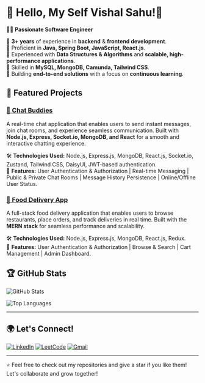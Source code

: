 # 👋 Hello, My Self Vishal Sahu!🚀

👨‍💻 **Passionate Software Engineer**

🔹 **3+ years** of experience in **backend** & **frontend development**.  
🔹 Proficient in **Java, Spring Boot, JavaScript, React.js**.  
🔹 Experienced with **Data Structures & Algorithms** and **scalable, high-performance applications**.  
🔹 Skilled in **MySQL, MongoDB, Camunda, Tailwind CSS**.  
🔹 Building **end-to-end solutions** with a focus on **continuous learning**.  


## 📌 Featured Projects

### [💬 Chat Buddies](https://github.com/VishalSahu18/ChatBuddies)
 
A real-time chat application that enables users to send instant messages, join chat rooms, and experience seamless communication. Built with **Node.js, Express, Socket.io, MongoDB, and React** for a smooth and interactive chatting experience.

🛠 **Technologies Used:** Node.js, Express.js, MongoDB, React.js, Socket.io, Zustand, Tailwind CSS, DaisyUI, JWT-based authentication.  
🚀 **Features:** User Authentication & Authorization | Real-time Messaging | Public & Private Chat Rooms | Message History Persistence | Online/Offline User Status.  

### [🍔 Food Delivery App](https://github.com/VishalSahu18/food-delivery-app)
A full-stack food delivery application that enables users to browse restaurants, place orders, and track deliveries in real time. Built with the **MERN stack** for seamless performance and scalability.

🛠 **Technologies Used:** Node.js, Express.js, MongoDB, React.js, Redux.   
🚀 **Features:**  User Authentication & Authorization | Browse & Search | Cart Management | Admin Dashboard.  

## 🏆 GitHub Stats

![GitHub Stats](https://github-readme-stats.vercel.app/api?username=VishalSahu18&show_icons=true&theme=radical)

![Top Languages](https://github-readme-stats.vercel.app/api/top-langs/?username=VishalSahu18&layout=compact&theme=radical)

---

## 🌍 Let's Connect!

[![LinkedIn](https://img.shields.io/badge/LinkedIn-0A66C2?style=for-the-badge&logo=linkedin&logoColor=white)](https://www.linkedin.com/in/vishal-sahu18/)
[![LeetCode](https://img.shields.io/badge/LeetCode-FE7C4E?style=for-the-badge&logo=leetcode&logoColor=black)](https://leetcode.com/u/VishalSahu18/)
[![Gmail](https://img.shields.io/badge/Gmail-D14836?style=for-the-badge&logo=gmail&logoColor=white)](mailto:vishalsahu1827@gmail.com)


---

⭐️ Feel free to check out my repositories and give a star if you like them! Let's collaborate and grow together!
